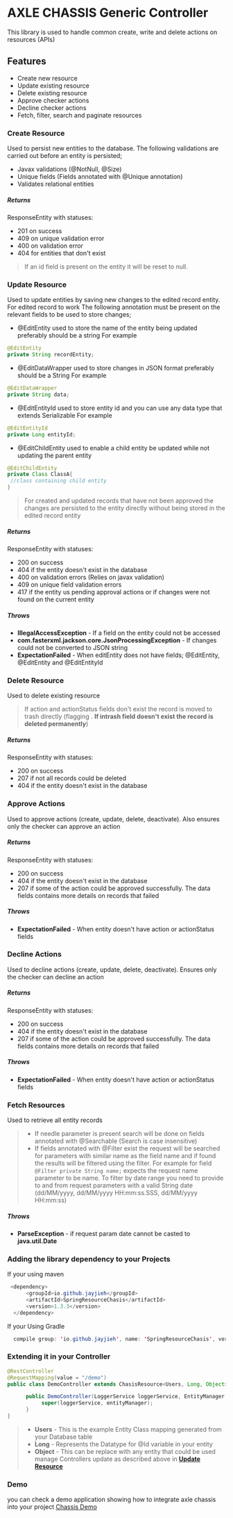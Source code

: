 # AXLE CHASSIS Generic Controller
This library is used to handle common create, write and delete actions on resources (APIs)

## Features
- Create new resource
- Update existing resource
- Delete existing resource
- Approve checker actions
- Decline checker actions
- Fetch, filter, search and paginate resources

### Create Resource
Used to persist new entities to the database. The following validations are carried out before an entity is persisted;
- Javax validations (@NotNull, @Size)
- Unique fields (Fields annotated with @Unique annotation)
- Validates relational entities 

##### Returns
ResponseEntity with statuses:
- 201 on success
- 409 on unique validation error
- 400 on validation error
- 404 for entities that don't exist

> If an id field is present on the entity it will be reset to null.

### Update Resource
Used to update entities by saving new changes to the edited record entity. For edited record to work The following annotation must be present on the relevant fields to be used to store changes;
- @EditEntity used to store the name of the entity being updated preferably should be a string For example
``` java
@EditEntity 
private String recordEntity;
```

- @EditDataWrapper used to store changes in JSON format preferably should be a String For example
``` java
@EditDataWrapper
private String data;
```

- @EditEntityId used to store entity id and you can use any data type that extends Serializable For example
``` java
@EditEntityId
private Long entityId;
```

- @EditChildEntity used to enable a child entity be updated while not updating the parent entity
``` java
@EditChildEntity
private Class ClassA{
 //class containing child entity
}
```
> For created and updated records that have not been approved the changes are persisted to the entity directly without being stored in the edited record entity

##### Returns
ResponseEntity with statuses:
- 200 on success
- 404 if the entity doesn't exist in the database
- 400 on validation errors (Relies on javax validation)
- 409 on unique field validation errors
- 417 if the entity us pending approval actions or if changes were not found on the current entity

##### Throws
- **IllegalAccessException** - If a field on the entity could not be accessed
- **com.fasterxml.jackson.core.JsonProcessingException** - If changes could not be converted to JSON string
- **ExpectationFailed** - When editEntity does not have fields; @EditEntity, @EditEntity and @EditEntityId

### Delete Resource
Used to delete existing resource
> If action and actionStatus fields don't exist the record is moved to trash directly (flagging . **If intrash field doesn't exist the record is deleted permanently**)

##### Returns
ResponseEntity with statuses:
- 200 on success
- 207 if not all records could be deleted
- 404 if the entity doesn't exist in the database

### Approve Actions
Used to approve actions (create, update, delete, deactivate). Also ensures only the checker can approve an action

##### Returns
ResponseEntity with statuses:
- 200 on success
- 404 if the entity doesn't exist in the database
- 207 if some of the action could be approved successfully. The data fields contains more details on records that failed

##### Throws
- **ExpectationFailed** - When entity doesn't have action or actionStatus fields

### Decline Actions
Used to decline actions (create, update, delete, deactivate). Ensures only the checker can decline an action

##### Returns
ResponseEntity with statuses:
- 200 on success
- 404 if the entity doesn't exist in the database
- 207 if some of the action could be approved successfully. The data fields contains more details on records that failed

##### Throws
- **ExpectationFailed** - When entity doesn't have action or actionStatus fields

### Fetch Resources
Used to retrieve all entity records
> - If needle parameter is present search will be done on fields annotated with @Searchable (Search is case insensitive)
> - If fields annotated with @Filter exist the request will be searched for parameters with similar name as the field name and if found the results will be filtered using the filter. For example for field `@Filter private String name;` expects the request name parameter to be name.
    To filter by date range you need to provide to and from request parameters with a valid String date (dd/MM/yyyy, dd/MM/yyyy HH:mm:ss.SSS, dd/MM/yyyy HH:mm:ss)

##### Throws
- **ParseException** - if request param date cannot be casted to **java.util.Date**

### Adding the library dependency to your Projects
If your using maven
``` java
 <dependency>
      <groupId>io.github.jayjieh</groupId>
      <artifactId>SpringResourceChasis</artifactId>
      <version>1.3.3</version>
  </dependency>
  ```
  If your Using Gradle
``` java
  compile group: 'io.github.jayjieh', name: 'SpringResourceChasis', version: '1.2.6'
```

### Extending it in your Controller 
``` java
@RestController
@RequestMapping(value = "/demo")
public class DemoController extends ChasisResource<Users, Long, Object> {

      public DemoController(LoggerService loggerService, EntityManager entityManager) {
           super(loggerService, entityManager);
      }
}
```
> - **Users**  - This is the example Entity Class mapping generated from your Database table
> - **Long**   - Represents the Datatype for @Id variable in your entity
> - **Object** - This can be replace with any entity that could be used manage Controllers update as described above in [**Update Resource**](https://github.com/jayjieh/axle-chassis#update-resource)

### Demo 
you can check a demo application showing how to integrate axle chassis into your project
[Chassis Demo](https://github.com/jayjieh/axle-chassis-demo)

